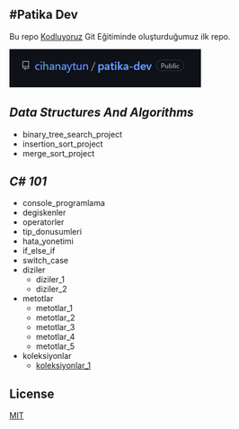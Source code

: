#Patika Dev
---
Bu repo [Kodluyoruz](https://www.kodluyoruz.org) Git Eğitiminde oluşturduğumuz ilk repo. 

![image](img/image.png)

## _Data Structures And Algorithms_
- binary_tree_search_project
- insertion_sort_project
- merge_sort_project


## *C# 101*
- console_programlama
- degiskenler
- operatorler
- tip_donusumleri
- hata_yonetimi
- if_else_if
- switch_case
- diziler
  * diziler_1
  * diziler_2
- metotlar
  * metotlar_1
  * metotlar_2
  * metotlar_3
  * metotlar_4
  * metotlar_5
- koleksiyonlar
  * [koleksiyonlar_1](https://github.com/cihanaytun/patika-dev/blob/main/cSharp_101/koleksiyonlar/koleksiyonlar_1/Program.cs)
  




## License
[MIT](https://choosealicense.com/licenses/mit/)
